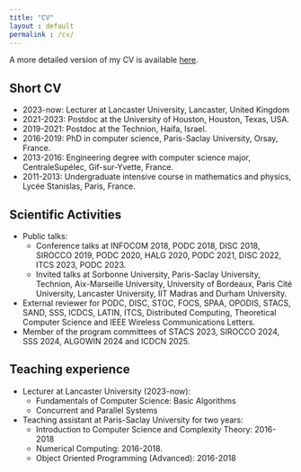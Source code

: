 ```yaml
---
title: "CV"
layout : default
permalink : /cv/
---
```


A more detailed version of my CV is available [here](../assets/cv.pdf).

## Short CV

* 2023-now: Lecturer at Lancaster University, Lancaster, United Kingdom
* 2021-2023: Postdoc at the University of Houston, Houston, Texas, USA.
* 2019-2021: Postdoc at the Technion, Haifa, Israel.
* 2016-2019: PhD in computer science, Paris-Saclay University, Orsay, France.
* 2013-2016: Engineering degree with computer science major, CentraleSupélec, Gif-sur-Yvette, France.
* 2011-2013: Undergraduate intensive course in mathematics and physics, Lycée Stanislas, Paris, France.

## Scientific Activities

* Public talks:
	* Conference talks at INFOCOM 2018, PODC 2018, DISC 2018, SIROCCO 2019, PODC 2020, HALG 2020, PODC 2021, DISC 2022, ITCS 2023, PODC 2023.
	* Invited talks at Sorbonne University, Paris-Saclay University, Technion, Aix-Marseille University, University of Bordeaux, Paris Cité University, Lancaster University, IIT Madras and Durham University.
* External reviewer for PODC, DISC, STOC, FOCS, SPAA, OPODIS, STACS, SAND, SSS, ICDCS, LATIN, ITCS, Distributed Computing, Theoretical Computer Science and IEEE Wireless Communications Letters.
* Member of the program committees of STACS 2023, SIROCCO 2024, SSS 2024, ALGOWIN 2024 and ICDCN 2025.

## Teaching experience

* Lecturer at Lancaster University (2023-now):
	* Fundamentals of Computer Science: Basic Algorithms
	* Concurrent and Parallel Systems  
* Teaching assistant at Paris-Saclay University for two years:
	* Introduction to Computer Science and Complexity Theory: 2016-2018
	* Numerical Computing: 2016-2018.
	* Object Oriented Programming (Advanced): 2016-2018
